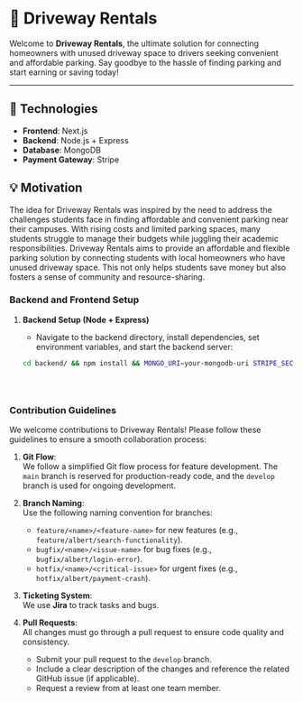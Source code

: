 # 🚗 Driveway Rentals

Welcome to **Driveway Rentals**, the ultimate solution for connecting homeowners with unused driveway space to drivers seeking convenient and affordable parking. Say goodbye to the hassle of finding parking and start earning or saving today!

---

## 🔧 Technologies

- **Frontend**: Next.js
- **Backend**: Node.js + Express
- **Database**: MongoDB
- **Payment Gateway**: Stripe



## 💡 Motivation

The idea for Driveway Rentals was inspired by the need to address the challenges students face in finding affordable and convenient parking near their campuses.
With rising costs and limited parking spaces, many students struggle to manage their budgets while juggling their academic responsibilities. 
Driveway Rentals aims to provide an affordable and flexible parking solution by connecting students with local homeowners who have unused driveway space. 
This not only helps students save money but also fosters a sense of community and resource-sharing.

### Backend and Frontend Setup

1. **Backend Setup (Node + Express)**

   - Navigate to the backend directory, install dependencies, set environment variables, and start the backend server:
   ```bash
   cd backend/ && npm install && MONGO_URI=your-mongodb-uri STRIPE_SECRET_KEY=your-stripe-secret-key npm start





### Contribution Guidelines

We welcome contributions to Driveway Rentals! Please follow these guidelines to ensure a smooth collaboration process:

1. **Git Flow**:  
   We follow a simplified Git flow process for feature development. The `main` branch is reserved for production-ready code, and the `develop` branch is used for ongoing development.

2. **Branch Naming**:  
   Use the following naming convention for branches:  
   - `feature/<name>/<feature-name>` for new features (e.g., `feature/albert/search-functionality`).  
   - `bugfix/<name>/<issue-name>` for bug fixes (e.g., `bugfix/albert/login-error`).  
   - `hotfix/<name>/<critical-issue>` for urgent fixes (e.g., `hotfix/albert/payment-crash`).  

3. **Ticketing System**:  
   We use **Jira** to track tasks and bugs.

4. **Pull Requests**:  
   All changes must go through a pull request to ensure code quality and consistency.  
   - Submit your pull request to the `develop` branch.  
   - Include a clear description of the changes and reference the related GitHub issue (if applicable).  
   - Request a review from at least one team member.  



